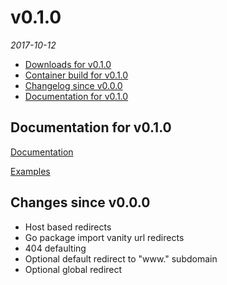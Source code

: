 <!--
# v0.2.0
_2017_
  - [Downloads for v0.2.0](https://github.com/txtdirect/txtdirect/releases/tag/v0.2.0)
  - [Container build for v0.2.0](https://hub.docker.com/r/seetheprogress/txtdirect/tags/)
  - [Changelog since v0.1.0](#changes-since-v010)
  - [Documentation for v0.2.0](#documentation-for-v020)

## Documentation for v0.2.0
[Documentation](/tree/v0.2.0/docs)

[Examples](/tree/v0.2.0/examples)

## Changes since v0.1.0
  - Path based redirects
  - Enforce absolute zones on DNS requests
  - Blacklist favicon redirects
  - Blacklist `_internal` gometa paths
  - Custom DNS resolver
  - Refactor fallbacks
  - Remove Caddy telemetry
-->

# v0.1.0
_2017-10-12_
  - [Downloads for v0.1.0](https://github.com/txtdirect/txtdirect/releases/tag/v0.1.0)
  - [Container build for v0.1.0](https://hub.docker.com/r/seetheprogress/txtdirect/tags/)
  - [Changelog since v0.0.0](#changes-since-v000)
  - [Documentation for v0.1.0](#documentation-for-v010)

## Documentation for v0.1.0
[Documentation](/tree/v0.1.0/docs)

[Examples](/tree/v0.1.0/examples)

## Changes since v0.0.0
  - Host based redirects
  - Go package import vanity url redirects
  - 404 defaulting
  - Optional default redirect to "www." subdomain
  - Optional global redirect
